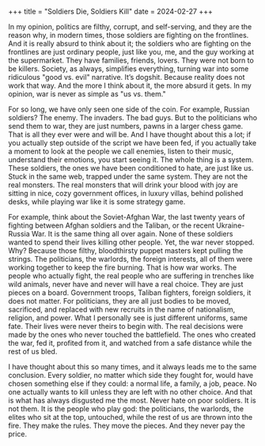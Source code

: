 +++
title = "Soldiers Die, Soldiers Kill"
date = 2024-02-27
+++

In my opinion, politics are filthy, corrupt, and self-serving, and they are the reason why, in modern times, those soldiers are fighting on the frontlines. And it is really absurd to think about it; the soldiers who are fighting on the frontlines are just ordinary people, just like you, me, and the guy working at the supermarket. They have families, friends, lovers. They were not born to be killers. Society, as always, simplifies everything, turning war into some ridiculous "good vs. evil" narrative. It’s dogshit. Because reality does not work that way. And the more I think about it, the more absurd it gets. In my opinion, war is never as simple as "us vs. them."

For so long, we have only seen one side of the coin. For example, Russian soldiers? The enemy. The invaders. The bad guys. But to the politicians who send them to war, they are just numbers, pawns in a larger chess game. That is all they ever were and will be. And I have thought about this a lot; if you actually step outside of the script we have been fed, if you actually take a moment to look at the people we call enemies, listen to their music, understand their emotions, you start seeing it. The whole thing is a system. These soldiers, the ones we have been conditioned to hate, are just like us. Stuck in the same web, trapped under the same system. They are not the real monsters. The real monsters that will drink your blood with joy are sitting in nice, cozy government offices, in luxury villas, behind polished desks, while playing war like it is some strategy game.

For example, think about the Soviet-Afghan War, the last twenty years of fighting between Afghan soldiers and the Taliban, or the recent Ukraine-Russia War. It is the same thing all over again. None of these soldiers wanted to spend their lives killing other people. Yet, the war never stopped. Why? Because those filthy, bloodthirsty puppet masters kept pulling the strings. The politicians, the warlords, the foreign interests, all of them were working together to keep the fire burning. That is how war works. The people who actually fight, the real people who are suffering in trenches like wild animals, never have and never will have a real choice. They are just pieces on a board. Government troops, Taliban fighters, foreign soldiers, it does not matter. For politicians, they are all just bodies to be moved, sacrificed, and replaced with new recruits in the name of nationalism, religion, and power. What I personally see is just different uniforms, same fate. Their lives were never theirs to begin with. The real decisions were made by the ones who never touched the battlefield. The ones who created the war, fed it, profited from it, and watched from a safe distance while the rest of us bled.

I have thought about this so many times, and it always leads me to the same conclusion. Every soldier, no matter which side they fought for, would have chosen something else if they could: a normal life, a family, a job, peace. No one actually wants to kill unless they are left with no other choice. And that is what has always disgusted me the most. Never hate on poor soldiers. It is not them. It is the people who play god: the politicians, the warlords, the elites who sit at the top, untouched, while the rest of us are thrown into the fire. They make the rules. They move the pieces. And they never pay the price.
